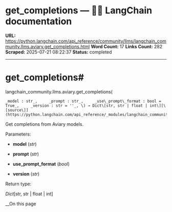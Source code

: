 # get_completions — 🦜🔗 LangChain  documentation

**URL:** https://python.langchain.com/api_reference/community/llms/langchain_community.llms.aviary.get_completions.html
**Word Count:** 17
**Links Count:** 282
**Scraped:** 2025-07-21 08:22:37
**Status:** completed

---

# get\_completions\#

langchain\_community.llms.aviary.get\_completions\(

    _model : str_,     _prompt : str_,     _use\_prompt\_format : bool = True_,     _version : str = ''_, \) → Dict\[str, str | float | int\][\[source\]](https://python.langchain.com/api_reference/_modules/langchain_community/llms/aviary.html#get_completions)\#     

Get completions from Aviary models.

Parameters:     

  * **model** \(_str_\)

  * **prompt** \(_str_\)

  * **use\_prompt\_format** \(_bool_\)

  * **version** \(_str_\)

Return type:     

_Dict_\[str, str | float | int\]

__On this page